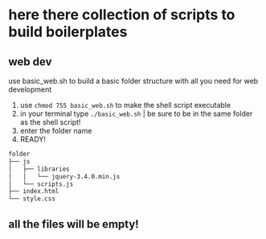 # here there collection of scripts to build boilerplates

## web dev
use basic_web.sh to build a basic folder structure with all you need for web development
1. use `chmod 755 basic_web.sh` to make the shell script executable
2. in your terminal type `./basic_web.sh` | be sure to be in the same folder as the shell script!
3. enter the folder name
4. READY!
```bash
folder
├── js
│   ├── libraries
│   │   └── jquery-3.4.0.min.js
│   └── scripts.js
├── index.html
└── style.css
```
## all the files will be empty!